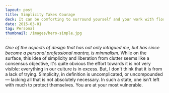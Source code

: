 ```yaml
---
layout: post
title: Simplicity Takes Courage
deck: It can be comforting to surround yourself and your work with floruishes and excess to display to others your worth or value. It takes supreme confidence to show yourself off to the world with little to nothing to shield you from criticism.
date: 2015-03-01
tag: Personal
thumbnail: /images/hero-simple.jpg
---
```


*One of the aspects of design that has not only intrigued me, but has since become a personal professional mantra, is minmalism.* While on the surface, this idea of simplicity and liberation from clutter seems like a consensus objective, it's quite obvious the effort towards it is not very visible: everything in our culture is in excess. But, I don't think that it is from a lack of trying. Simplicity, in definition is uncomplicated, or uncompounded&mdash; lacking all that is not absolutely necessary. In such a state, one isn't left with much to protect themselves. You are at your most vulnerable.